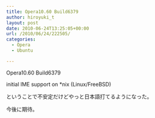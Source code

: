 ```yaml
---
title: Opera10.60 Build6379
author: hiroyuki_t
layout: post
date: 2010-06-24T13:25:05+00:00
url: /2010/06/24/222505/
categories:
  - Opera
  - Ubuntu

---
```

<div class="section">
  <p>
    Opera10.60 Build6379
  </p>
  
  <p>
  </p>
  
  <p>
    initial IME support on *nix (Linux/FreeBSD)
  </p>
  
  <p>
    ということで不安定だけどやっと日本語打てるようになった。
  </p>
  
  <p>
    今後に期待。
  </p>
</div>